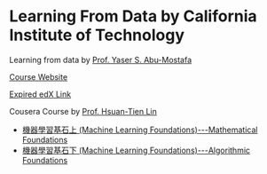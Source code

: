 # Learning From Data by California Institute of Technology
Learning from data by [Prof. Yaser S. Abu-Mostafa](https://work.caltech.edu/)


[Course Website](https://work.caltech.edu/telecourse.html)

[Expired edX Link](https://www.edx.org/course/learning-data-introductory-machine-caltechx-cs1156x-0)

Cousera Course by [Prof. Hsuan-Tien Lin](https://www.coursera.org/instructor/htlin)
- [機器學習基石上 (Machine Learning Foundations)---Mathematical Foundations](https://www.coursera.org/learn/ntumlone-mathematicalfoundations)
- [機器學習基石下 (Machine Learning Foundations)---Algorithmic Foundations](https://www.coursera.org/learn/ntumlone-algorithmicfoundations)

